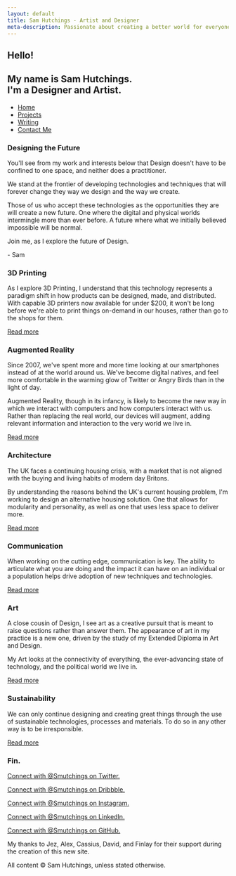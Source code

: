 ```yaml
---
layout: default
title: Sam Hutchings - Artist and Designer
meta-description: Passionate about creating a better world for everyone, through making great experiences. Open to opportunities.
---
```


  <section id="s-hello">
    <div class="container" id="c-hello">
      <h1>Hello!</h1>
      <h2>My name is Sam Hutchings.<br />I'm a Designer and Artist.</h2>
    </div>
  </section>
  <section id="s-nav">
    <div class="container" id="c-nav">
      <nav>
        <ul>
          <li><a href="http://www.samhutchings.co" class="active">Home</a></li>
          <li><a href="/projects">Projects</a></li>
          <li><a href="/writing">Writing</a></li>
          <li><a href="/contact">Contact Me</a></li>
        </ul>
      </nav>
    </div>
  </section>
  <section id="s-designingTheFuture">
    <div class="container" id="c-designingTheFuture">
      <h3>Designing the Future</h3>
      <p>You'll see from my work and interests below that Design doesn't have to be confined to one space, and neither does a practitioner.</p>
      <p>We stand at the frontier of developing technologies and techniques that will forever change they way we design and the way we create.</p>
      <p>Those of us who accept these technologies as the opportunities they are will create a new future. One where the digital and physical worlds intermingle more than ever before. A future where what we initially believed impossible will be normal.</p>
      <p>Join me, as I explore the future of Design.</p>
      <p>- Sam</p>
    </div>
  </section>
  <section id="s-3dPrinting">
    <div class="container containerBackground" id="c-3dPrinting">
      <h3>3D Printing</h3>
      <p>As I explore 3D Printing, I understand that this technology represents a paradigm shift in how products can be designed, made, and distributed. With capable 3D printers now available for under $200, it won't be long before we're able to print things on-demand in our houses, rather than go to the shops for them.</p>
      <p><a href="3dprinting.html">Read more</a></p>
    </div>
  </section>
  <section id="s-augmentedReality">
    <div class="container containerBackground" id="c-augmentedReality">
      <h3>Augmented Reality</h3>
      <p>Since 2007, we've spent more and more time looking at our smartphones instead of at the world around us. We've become digital natives, and feel more comfortable in the warming glow of Twitter or Angry Birds than in the light of day.</p>
      <p>Augmented Reality, though in its infancy, is likely to become the new way in which we interact with computers and how computers interact with us. Rather than replacing the real world, our devices will augment, adding relevant information and interaction to the very world we live in.</p>
      <p><a href="augmentedreality.html">Read more</a></p>
    </div>
  </section>
  <section id="s-architecture">
    <div class="container containerBackground" id="c-architecture">
      <h3>Architecture</h3>
      <p>The UK faces a continuing housing crisis, with a market that is not aligned with the buying and living habits of modern day Britons.</p>
      <p>By understanding the reasons behind the UK's current housing problem, I'm working to design an alternative housing solution. One that allows for modularity and personality, as well as one that uses less space to deliver more.</p>
      <p><a href="architecture.html">Read more</a></p>
    </div>
  </section>
  <section id="s-communication">
    <div class="container containerBackground" id="c-communication">
      <h3>Communication</h3>
      <p>When working on the cutting edge, communication is key. The ability to articulate what you are doing and the impact it can have on an individual or a population helps drive adoption of new techniques and technologies.</p>
      <p></p>
      <p><a href="communication.html">Read more</a></p>
    </div>
  </section>
  <section id="s-art">
    <div class="container containerBackground" id="c-art">
      <h3>Art</h3>
      <p>A close cousin of Design, I see art as a creative pursuit that is meant to raise questions rather than answer them. The appearance of art in my practice is a new one, driven by the study of my Extended Diploma in Art and Design.</p>
      <p>My Art looks at the connectivity of everything, the ever-advancing state of technology, and the political world we live in.</p>
      <p><a href="art.html">Read more</a></p>
    </div>
  </section>
  <section id="s-sustainability">
    <div class="container containerBackground" id="c-sustainability">
      <h3>Sustainability</h3>
      <P>We can only continue designing and creating great things through the use of sustainable technologies, processes and materials. To do so in any other way is to be irresponsible.</p>
      <p><a href="sustainability.html">Read more</a></p>
    </div>
  </section>
  <section id="s-footer">
    <div class="container" id="c-footer">
      <h3>Fin.</h3>
      <p id="twitterLink"><a href="https://www.twitter.com/Smutchings" target="_blank">Connect with @Smutchings on Twitter.</a></p>
      <p id="dribbbleLink"><a href="https://dribbble.com/smutchings" target="_blank">Connect with @Smutchings on Dribbble.</a></p>
      <p id="instagramLink"><a href="https://www.instagram.com/Smutchings/" target="_blank">Connect with @Smutchings on Instagram.</a></p>
      <p id="linkedinLink"><a href="https://www.linkedin.com/in/Smutchings/" target="_blank">Connect with @Smutchings on LinkedIn.</a></p>
      <p id="githubLink"><a href="https://github.com/Smutchings" target="_blank">Connect with @Smutchings on GitHub.</a></p>
      <p>My thanks to Jez, Alex, Cassius, David, and Finlay for their support during the creation of this new site.</p>
      <p>All content &copy; Sam Hutchings, unless stated otherwise.</p>
    </div>
  </section>
